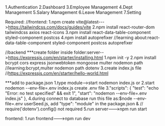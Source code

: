 1.Authentication
2.Dashboard
3.Employee Management
4.Dept Management
5.Salary Management
6.Leave Management
7.Setting

Required:
//frontend:
1.npm create vite@latest--->https://tailwindcss.com/docs/guides/vite
2.npm install react-router-dom tailwindcss axios react-icons 
3.npm install react-data-table-component styled-component postcss
4.npm install autoprefixer
//learning about:react-data-table-component styled-component postcss autoprefixer

//backend
***create folder inside folder:server-->https://expressjs.com/en/starter/installing.html
1.npm init -y
2.npm install bcrypt cors express jsonwebtoken mongoose multer nodemon path
//learning:bcrypt,multer nodemon path dotenv
3.create index.js file
//https://expressjs.com/en/starter/hello-world.html

***add to package.json
1.type module-->start nodemon index.js
or
2.start nodemon --env-file=.env index.js
create .env file
3."scripts": {
    "test": "echo \"Error: no test specified\" && exit 1",
    "start": "nodemon --env-file=.env index.js"
  },
4.during connect to database run this file as:$node --env-file=.env userSeed.js,
add "type": "module" in the package.json & // require('dotenv').config() not required
5.run server--->npm run start

frontend:
1.run frontend--->npm run dev
